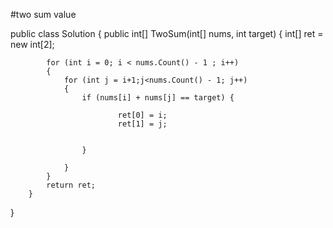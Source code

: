 #two sum value 

public class Solution {
     public int[] TwoSum(int[] nums, int target)
        {
            int[] ret = new int[2];

            for (int i = 0; i < nums.Count() - 1 ; i++)
            {
                for (int j = i+1;j<nums.Count() - 1; j++)
                {
                    if (nums[i] + nums[j] == target) {
                       
                            ret[0] = i;
                            ret[1] = j;
                      

                    }
                         
                }
            }
            return ret;
        }
}
